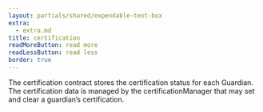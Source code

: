 ```yaml
---
layout: partials/shared/expendable-text-box
extra:
  - extra.md
title: certification
readMoreButton: read more
readLessButton: read less
border: true
---
```


The certification contract stores the certification status for each Guardian. The certification data is managed by the certificationManager that may set and clear a guardian’s certification.
